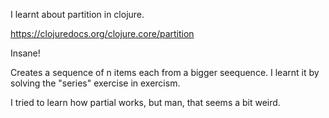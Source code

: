 I learnt about partition in clojure.

https://clojuredocs.org/clojure.core/partition


Insane! 

Creates a sequence of n items each from a bigger seequence. I learnt it by solving the "series" exercise in exercism.

I tried to learn how partial works, but man, that seems a bit weird. 
